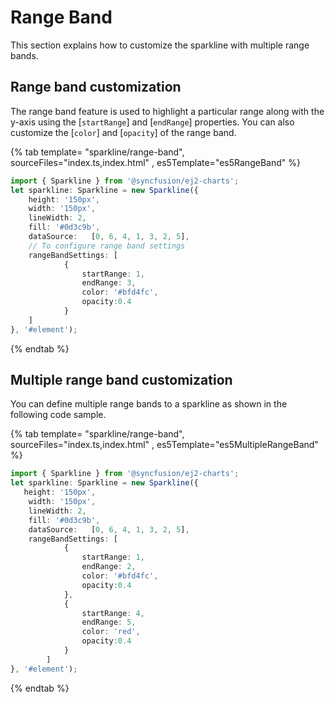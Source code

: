 # Range Band

This section explains how to customize the sparkline with multiple range bands.

## Range band customization

The range band feature is used to highlight a particular range along with the y-axis using the [`startRange`] and [`endRange`] properties. You can also customize the [`color`] and [`opacity`] of the range band.

{% tab template= "sparkline/range-band", sourceFiles="index.ts,index.html" , es5Template="es5RangeBand" %}

```typescript
import { Sparkline } from '@syncfusion/ej2-charts';
let sparkline: Sparkline = new Sparkline({
    height: '150px',
    width: '150px',
    lineWidth: 2,
    fill: '#0d3c9b',
    dataSource:   [0, 6, 4, 1, 3, 2, 5],
    // To configure range band settings
    rangeBandSettings: [
            {
                startRange: 1,
                endRange: 3,
                color: '#bfd4fc',
                opacity:0.4
            }
    ]
}, '#element');
```

{% endtab %}

## Multiple range band customization

You can define multiple range bands to a sparkline as shown in the following code sample.

{% tab template= "sparkline/range-band", sourceFiles="index.ts,index.html" , es5Template="es5MultipleRangeBand" %}

```typescript
import { Sparkline } from '@syncfusion/ej2-charts';
let sparkline: Sparkline = new Sparkline({
   height: '150px',
    width: '150px',
    lineWidth: 2,
    fill: '#0d3c9b',
    dataSource:   [0, 6, 4, 1, 3, 2, 5],
    rangeBandSettings: [
            {
                startRange: 1,
                endRange: 2,
                color: '#bfd4fc',
                opacity:0.4
            },
            {
                startRange: 4,
                endRange: 5,
                color: 'red',
                opacity:0.4
            }
        ]
}, '#element');
```

{% endtab %}
